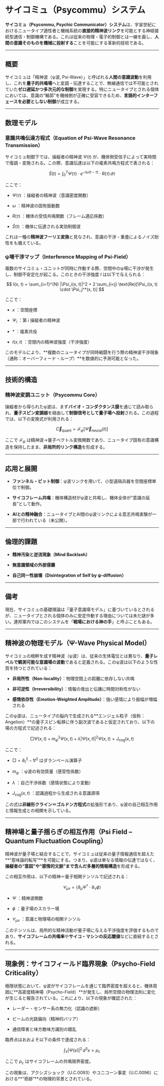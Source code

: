 サイコミュ（Psycommu）システム
===================

**サイコミュ（Psycommu, Psychic Communicator）システム**は、宇宙世紀におけるニュータイプ適性者と機械系統の**直接的精神波リンク**を可能とする神経接続型通信・制御機構である。これは従来の物理・電子的制御とは一線を画し、**人間の意識そのものを機械に投射する**ことを可能にする革新的技術である。

* * *

概要
--

サイコミュは「精神波（ψ波, Psi-Wave）」と呼ばれる**人間の意識波動**を利用し、これを**量子的共鳴場**へと変調・伝達することで、無線通信では不可能とされていた**ゼロ遅延かつ多次元的な制御**を実現する。特にニュータイプとされる個体においては、意識の“輪郭”を機械側が正確に受容できるため、**言語的インターフェースを必要としない制御**が成立する。

* * *

数理モデル
-----

### 意識共鳴伝達方程式（Equation of Psi-Wave Resonance Transmission）

サイコミュ制御下では、操縦者の精神波  $\Psi(t)$  が、機体側受信子によって実時間で復調・変換される。この際、意識伝達は以下の複素共鳴方程式で表される：

$$
\hat{S}(t) = \int_{0}^{T} \Psi(\tau) \cdot e^{-i\omega(t - \tau)} \cdot R(\tau) \, d\tau
$$

ここで：

*    $\Psi(\tau)$ ：操縦者の精神波（意識密度関数）
    
*    $\omega$ ：精神波の固有振動数
    
*    $R(\tau)$ ：機体の受信共鳴関数（フレーム適応係数）
    
*    $\hat{S}(t)$ ：機体に伝達される実効制御波
    

これは一種の**精神波フーリエ変換**と見なされ、意識の干渉・重畳によるノイズ耐性をも備えている。

### ψ場干渉マップ（Interference Mapping of Psi-Field）

複数のサイコミュ・ユニットが同時に作動する際、空間中のψ場に干渉が発生し、制御不安定化が起こる。このときの干渉強度  $I$  は以下で与えられる：

$$
I(x, t) = \sum_{i=1}^{N} |\Psi_i(x, t)|^2 + 2 \sum_{i<j} \text{Re}[\Psi_i(x, t) \cdot \Psi_j^*(x, t)]
$$

ここで：

*    $x$ ：空間座標
    
*    $\Psi_i$ ：第  $i$  操縦者の精神波
    
*    $*$ ：複素共役
    
*    $I(x, t)$ ：空間内の精神波強度（干渉強度）
    

このモデルにより、\*\*複数のニュータイプが同時戦闘を行う際の精神波干渉現象（通称：オーバーフィード・ループ）\*\*を数値的に予測可能となった。

* * *

技術的構造
-----

### 精神波変調ユニット（Psycommu Core）

操縦者から得られたψ波は、まず**バイオ・コンダクタンス膜**を通じて読み取られ、**量子スピン変調器**を経由して**制御信号として量子場へ投射**される。この過程では、以下の変換式が利用される：

$$
\vec{C}_{\text{quant}} = \mathcal{F}_{\psi}[\vec{\Psi}_{\text{neural}}(t)]
$$

ここで  $\mathcal{F}_{\psi}$  は精神波→量子ベクトル変換関数であり、ニュータイプ固有の意識構造を保持したまま、**非局所的リンク構造**を形成する。

* * *

応用と展開
-----

*   **ファンネル・ビット制御**：ψ波リンクを用いて、小型遠隔兵器を空間座標単位で制御。
    
*   **サイコフレーム共鳴**：機体構造材がψ波と共鳴し、機体全体が“意識の延長”として動作。
    
*   **AIとの精神融合**：ニュータイプとAI間のψ波リンクによる意志共鳴実験が一部で行われている（未公開）。
    

* * *

倫理的課題
-----

*   **精神汚染と逆流現象（Mind Backlash）**
    
*   **無意識領域の外部侵襲**
    
*   **自己同一性崩壊（Disintegration of Self by ψ-diffusion）**
    

* * *

備考
--

現在、サイコミュの基礎理論は「量子意識場モデル」に基づいているとされるが、ニュータイプとされる個体のみに安定作動する理由については未だ謎が多い。連邦軍内ではこのシステムを「**戦場における神の手**」と呼ぶこともある。

* * *

精神波の物理モデル（Ψ-Wave Physical Model）
--------------------------------

サイコミュの根幹を成す精神波（ψ波）は、従来の生体電位とは異なり、**量子レベルで観測可能な意識場の波動**であると定義される。このψ波は以下のような性質を持つとされている：

*   **非局所性（Non-locality）**：物理空間上の距離に依存しない共鳴
    
*   **非可逆性（Irreversibility）**：情報の発出と伝播に時間対称性がない
    
*   **感情依存性（Emotion-Weighted Amplitude）**：強い感情により振幅が増幅される
    

このψ波は、ニュータイプの脳内で生成される\*\*エンジェル粒子（仮称：Angelion）\*\*の量子スピン転移に伴う副次波であると仮定されており、以下の場の方程式で記述される：

$$
\Box \Psi(x, t) + m^2_{\psi} \Psi(x, t) + \lambda |\Psi(x, t)|^2 \Psi(x, t) = J_{\text{cog}}(x, t)
$$

ここで：

*    $\Box = \partial_t^2 - \nabla^2$  はダランベール演算子
    
*    $m_{\psi}$ ：ψ波の有効質量（感受性係数）
    
*    $\lambda$ ：自己干渉係数（感情状態により変動）
    
*    $J_{\text{cog}}(x, t)$ ：認識過程から生成される意識源項
    

この式は**非線形クライン＝ゴルドン方程式**の拡張形であり、ψ波の自己相互作用と情報生成との相関を示している。

* * *

精神場と量子揺らぎの相互作用（Psi Field – Quantum Fluctuation Coupling）
--------------------------------------------------------

精神波が量子場と結合することで、サイコミュは従来の量子情報通信を超えた\*\*“意味論的転写”\*\*を可能にする。つまり、ψ波は単なる情報の伝達ではなく、**操縦者の“意図”や“感情的文脈”まで含んだ多層的情報構造**を形成する。

この相互作用は、以下の精神＝量子相関テンソルで記述される：

$$
\mathcal{C}_{\mu\nu} = \left\langle \partial_{\mu} \Psi^\dagger \cdot \partial_{\nu} \phi \right\rangle
$$

*    $\Psi$ ：精神波関数
    
*    $\phi$ ：量子場のスカラー場
    
*    $\mathcal{C}_{\mu\nu}$ ：意識と物理場の相関テンソル
    

このテンソルは、局所的な精神活動が量子場に与える干渉強度を評価するものであり、**サイコフレームの共鳴率**や**サイコ・マシンの反応閾値**などに直結するとされる。

* * *

現象例：サイコフィールド臨界現象（Psycho-Field Criticality）
------------------------------------------

極限状態において、ψ波がサイコフレームを通じて臨界密度を超えると、機体周囲に\*\*高密度精神場（Psycho-Field）\*\*が発生し、局所空間の物理法則に変化が生じると報告されている。これにより、以下の現象が確認された：

*   レーダー・センサー系の無力化（認識の遮断）
    
*   ビームの光路偏向（精神的バリア）
    
*   通信障害と味方敵味方識別の錯乱
    

臨界点はおおよそ以下の条件で達成される：

$$
\int_V |\Psi(x)|^2 \, d^3x > \rho_c
$$

ここで  $\rho_c$  はサイコフレームの共鳴限界密度。

この現象は、アクシズショック（U.C.0093）やユニコーン事変（U.C.0096）における\*\*“奇跡”\*\*の物理的背景とされている。